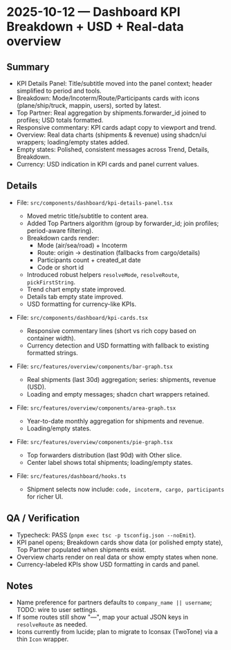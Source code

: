 # 2025-10-12 — Dashboard KPI Breakdown + USD + Real-data overview

## Summary
- KPI Details Panel: Title/subtitle moved into the panel context; header simplified to period and tools.
- Breakdown: Mode/Incoterm/Route/Participants cards with icons (plane/ship/truck, mappin, users), sorted by latest.
- Top Partner: Real aggregation by shipments.forwarder_id joined to profiles; USD totals formatted.
- Responsive commentary: KPI cards adapt copy to viewport and trend.
- Overview: Real data charts (shipments & revenue) using shadcn/ui wrappers; loading/empty states added.
- Empty states: Polished, consistent messages across Trend, Details, Breakdown.
- Currency: USD indication in KPI cards and panel current values.

## Details
- File: `src/components/dashboard/kpi-details-panel.tsx`
  - Moved metric title/subtitle to content area.
  - Added Top Partners algorithm (group by forwarder_id; join profiles; period-aware filtering).
  - Breakdown cards render:
    - Mode (air/sea/road) + Incoterm
    - Route: origin → destination (fallbacks from cargo/details)
    - Participants count + created_at date
    - Code or short id
  - Introduced robust helpers `resolveMode`, `resolveRoute`, `pickFirstString`.
  - Trend chart empty state improved.
  - Details tab empty state improved.
  - USD formatting for currency-like KPIs.

- File: `src/components/dashboard/kpi-cards.tsx`
  - Responsive commentary lines (short vs rich copy based on container width).
  - Currency detection and USD formatting with fallback to existing formatted strings.

- File: `src/features/overview/components/bar-graph.tsx`
  - Real shipments (last 30d) aggregation; series: shipments, revenue (USD).
  - Loading and empty messages; shadcn chart wrappers retained.

- File: `src/features/overview/components/area-graph.tsx`
  - Year-to-date monthly aggregation for shipments and revenue.
  - Loading/empty states.

- File: `src/features/overview/components/pie-graph.tsx`
  - Top forwarders distribution (last 90d) with Other slice.
  - Center label shows total shipments; loading/empty states.

- File: `src/features/dashboard/hooks.ts`
  - Shipment selects now include: `code, incoterm, cargo, participants` for richer UI.

## QA / Verification
- Typecheck: PASS (`pnpm exec tsc -p tsconfig.json --noEmit`).
- KPI panel opens; Breakdown cards show data (or polished empty state), Top Partner populated when shipments exist.
- Overview charts render on real data or show empty states when none.
- Currency-labeled KPIs show USD formatting in cards and panel.

## Notes
- Name preference for partners defaults to `company_name || username`; TODO: wire to user settings.
- If some routes still show "—", map your actual JSON keys in `resolveRoute` as needed.
- Icons currently from lucide; plan to migrate to Iconsax (TwoTone) via a thin `Icon` wrapper.
